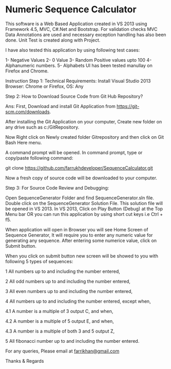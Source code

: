 # Numeric Sequence Calculator
This software is a Web Based Application created in VS 2013 using Framework 4.5, MVC, C#.Net and Bootstrap. 
For validation checks MVC Data Annotations are used and necessary exception handling has also been done. 
Unit Test is created along with Project.

I have also tested this application by using following test cases:

1- Negative Values 
2- 0 Value 3- Random Positive values upto 100 4- Alphanumeric numbers. 5- Alphabets UI has been tested manullay on Firefox and Chrome.

Instruction
Step 1: Technical Requirements: Install Visual Studio 2013 Browser: Chrome or Firefox, OS: Any

Step 2: How to Download Source Code from Git Hub Repository?

Ans: First, Download and install Git Application from https://git-scm.com/downloads. 

After installing the Git Application on your computer, Create new folder on any drive such as c:/GitRepository.

Now Right click on Newly created folder Gitrepository and then click on Git Bash Here menu. 

A command prompt will be opened. In command prompt, type or copy/paste following command:

git clone https://github.com/farrukhdeveloper/SequenceCalculator.git

Now a fresh copy of source code will be downloaded to your computer.


Step 3: For Source Code Review and Debugging:

Open SequenceGenerator Folder and find SequenceGenerator.sln file. Double click on the SequenceGenerator Solution File. This solution file will be opened in VS 2013. In VS 2013, Click on Play Button (Debug) at the Top Menu bar OR you can run this application by using short cut keys i.e Ctrl + f5.

When application will open in Browser you will see Home Screen of Sequence Generator, It will require you to enter any numeric value for generating any sequence. After entering some numerice value, click on Submit button.

When you click on submit button new screen will be showed to you with following 5 types of sequences:

1 All numbers up to and including the number entered,

2 All odd numbers up to and including the number entered, 

3 All even numbers up to and including the number entered, 

4 All numbers up to and including the number entered, except when,

4.1 A number is a multiple of 3 output C, and when, 

4.2 A number is a multiple of 5 output E, and when, 

4.3 A number is a multiple of both 3 and 5 output Z,

5 All fibonacci number up to and including the number entered.

For any queries, Please email at farrikhan@gmail.com

Thanks & Regards
